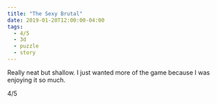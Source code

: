 ```yaml
---
title: "The Sexy Brutal"
date: 2019-01-20T12:00:00-04:00
tags:
  - 4/5
  - 3d
  - puzzle
  - story
---
```


Really neat but shallow. I just wanted more of the game because I was enjoying it so much.

4/5
